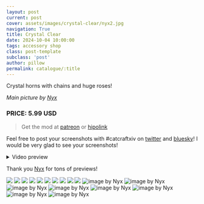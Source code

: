 ```yaml
---
layout: post
current: post
cover: assets/images/crystal-clear/nyx2.jpg
navigation: True
title: Crystal Clear
date: 2024-10-04 10:00:00
tags: accessory shop
class: post-template
subclass: 'post'
author: pillow
permalink: catalogue/:title
---
```


Crystal horns with chains and huge roses!

*Main picture by [Nyx](https://bsky.app/profile/tsukuyomi.bsky.social/post/3l6xowjah2f2h)*

### PRICE: 5.99 USD

> Get the mod at [patreon](https://www.patreon.com/catcraftFFXIV/shop/crystal-clear-horns-516913?source=storefront) or [hipolink](https://hipolink.me/pomigrein/products/crystal-clear--horns)

Feel free to post your screenshots with #catcraftxiv on [twitter](https://x.com/hashtag/catcraftxiv?src=hashtag_click) and [bluesky](https://bsky.app/hashtag/catcraftxiv)! I would be very glad to see your screenshots!

<details>
  <summary>Video preview</summary>
  <iframe src="https://www.youtube.com/embed/BYw_YHksPd0" width="720" height="405" frameborder="0" webkitallowfullscreen mozallowfullscreen allowfullscreen></iframe>
</details>

Thank you [Nyx](https://bsky.app/profile/tsukuyomi.bsky.social) for tons of previews!

<img src="assets/images/crystal-clear/pic1.jpg"/>
<img src="assets/images/crystal-clear/pic2.jpg"/>
<img src="assets/images/crystal-clear/pic3.jpg"/>
<img src="assets/images/crystal-clear/pic4.jpg"/>
<img src="assets/images/crystal-clear/pic5.jpg"/>
<img src="assets/images/crystal-clear/pic5-1.jpg"/>
<img src="assets/images/crystal-clear/pic6.jpg"/>
<img src="assets/images/crystal-clear/pic7.jpg"/>
<img src="assets/images/crystal-clear/pic8.jpg"/>
<img src="assets/images/crystal-clear/pic9.jpg"/>
<img src="assets/images/crystal-clear/nyx1.jpg" title="image by Nyx"/>
<img src="assets/images/crystal-clear/nyx2.jpg" title="image by Nyx"/>
<img src="assets/images/crystal-clear/nyx3.jpg" title="image by Nyx"/>
<img src="assets/images/crystal-clear/nyx4.jpg" title="image by Nyx"/>
<img src="assets/images/crystal-clear/nyx5.jpg" title="image by Nyx"/>
<img src="assets/images/crystal-clear/nyx6.jpg" title="image by Nyx"/>
<img src="assets/images/crystal-clear/nyx7.jpg" title="image by Nyx"/>
<img src="assets/images/crystal-clear/nyx8.jpg" title="image by Nyx"/>
